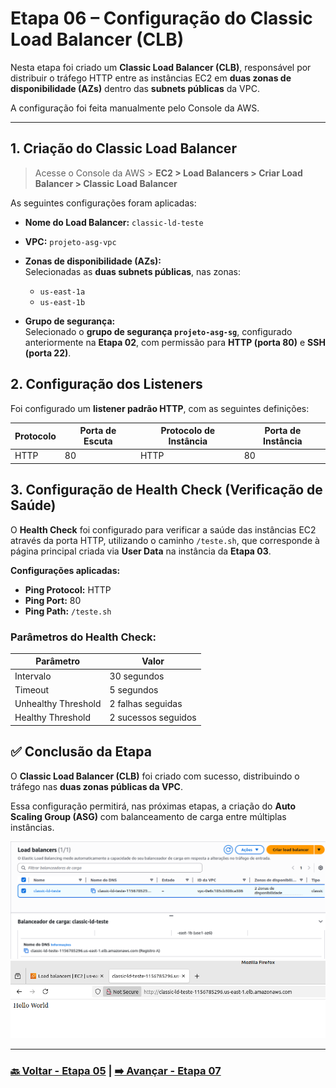 # Etapa 06 – Configuração do Classic Load Balancer (CLB)

Nesta etapa foi criado um **Classic Load Balancer (CLB)**, responsável por distribuir o tráfego HTTP entre as instâncias EC2 em **duas zonas de disponibilidade (AZs)** dentro das **subnets públicas** da VPC.

A configuração foi feita manualmente pelo Console da AWS.

---

## 1. Criação do Classic Load Balancer

>Acesse o Console da AWS > **EC2 > Load Balancers > Criar Load Balancer > Classic Load Balancer**

As seguintes configurações foram aplicadas:

- **Nome do Load Balancer:** `classic-ld-teste`
- **VPC:** `projeto-asg-vpc`
- **Zonas de disponibilidade (AZs):**  
Selecionadas as **duas subnets públicas**, nas zonas:  
  - `us-east-1a`  
  - `us-east-1b`

- **Grupo de segurança:**  
Selecionado o **grupo de segurança `projeto-asg-sg`**, configurado anteriormente na **Etapa 02**, com permissão para **HTTP (porta 80)** e **SSH (porta 22)**.

## 2. Configuração dos Listeners

Foi configurado um **listener padrão HTTP**, com as seguintes definições:

| Protocolo | Porta de Escuta | Protocolo de Instância | Porta de Instância |
|---------- |---------------- |----------------------- |------------------- |
| HTTP      | 80              | HTTP                   | 80                 |

## 3. Configuração de Health Check (Verificação de Saúde)

O **Health Check** foi configurado para verificar a saúde das instâncias EC2 através da porta HTTP, utilizando o caminho `/teste.sh`, que corresponde à página principal criada via **User Data** na instância da **Etapa 03**.

**Configurações aplicadas:**

- **Ping Protocol:** HTTP  
- **Ping Port:** 80  
- **Ping Path:** `/teste.sh`

### Parâmetros do Health Check:

| Parâmetro            | Valor            |
|--------------------- |------------------|
| Intervalo            | 30 segundos      |
| Timeout              | 5 segundos       |
| Unhealthy Threshold  | 2 falhas seguidas |
| Healthy Threshold    | 2 sucessos seguidos |

## ✅ Conclusão da Etapa

O **Classic Load Balancer (CLB)** foi criado com sucesso, distribuindo o tráfego nas **duas zonas públicas da VPC**.

Essa configuração permitirá, nas próximas etapas, a criação do **Auto Scaling Group (ASG)** com balanceamento de carga entre múltiplas instâncias.

![Print da Tela de criação e configuração do CLB](img/06-etapa6-clb.png)
![Print da Tela do navegador com acesso à intância via DNS do CLB](img/07-etapa6-clb.png)

---

### **[🔙 Voltar - Etapa 05](etapa-05-launch-template.md) | [➡️ Avançar - Etapa 07](etapa-07-asg.md)**